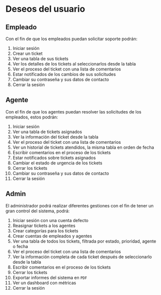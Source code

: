 # Deseos del usuario

## Empleado

Con el fin de que los empleados puedan solicitar soporte
podrán:

1. Iniciar sesión
2. Crear un ticket
3. Ver una tabla de sus tickets
4. Ver los detalles de los tickets al seleccionarlos desde la tabla
5. Ver el proceso del ticket con una lista de comentarios
6. Estar notificados de los cambios de sus solicitudes
7. Cambiar su contraseña y sus datos de contacto
8. Cerrar la sesión

## Agente

Con el fin de que los agentes puedan resolver las solicitudes
de los empleados, estos podrán:

1. Iniciar sesión
2. Ver una tabla de tickets asignados
3. Ver la información del ticket desde la tabla
4. Ver el proceso del ticket con una lista de comentarios
5. Ver un historial de tickets atendidos, la misma tabla en
   orden de fecha
6. Escribir comentarios en el proceso de los tickets
7. Estar notificados sobre tickets asignados
8. Cambiar el estado de urgencia de los tickets
9. Cerrar los tickets
10. Cambiar su contraseña y sus datos de contacto
11. Cerrar la sesión

## Admin

El administrador podrá realizar diferentes gestiones
con el fin de tener un gran control del sistema, podrá:

1. Iniciar sesión con una cuenta defecto
2. Reasignar tickets a los agentes
3. Crear categorías para los tickets
4. Crear cuentas de empleados y agentes
5. Ver una tabla de todos los tickets, filtrada por estado, prioridad,
   agente o fecha
6. Ver el proceso del ticket con una lista de comentarios
7. Ver la información completa de cada ticket después de seleccionarlo
   desde la tabla
8. Escribir comentarios en el proceso de los tickets
9. Cerrar los tickets
10. Exportar informes del sistema en `PDF`
11. Ver un dashboard con métricas
12. Cerrar la sesión
